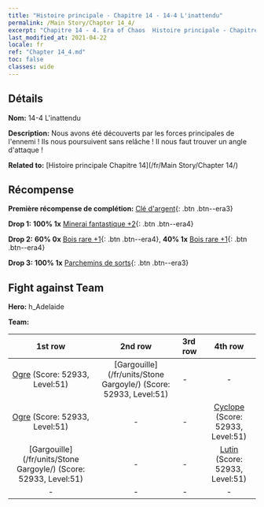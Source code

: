 ```yaml
---
title: "Histoire principale - Chapitre 14 - 14-4 L'inattendu"
permalink: /Main Story/Chapter 14_4/
excerpt: "Chapitre 14 - 4. Era of Chaos  Histoire principale - Chapitre 14_4. 14-4 L'inattendu"
last_modified_at: 2021-04-22
locale: fr
ref: "Chapter 14_4.md"
toc: false
classes: wide
---
```


## Détails

 **Nom:** 14-4 L'inattendu

 **Description:** Nous avons été découverts par les forces principales de l'ennemi ! Ils nous poursuivent sans relâche ! Il nous faut trouver un angle d'attaque !

 **Related to:** [Histoire principale Chapitre 14](/fr/Main Story/Chapter 14/)

## Récompense

 **Première récompense de complétion:** [Clé d'argent](/ItemsFR/con_693/){: .btn .btn--era3}

 **Drop 1:** **100% 1x** [Minerai fantastique +2](/ItemsFR/mat_47/){: .btn .btn--era4}

 **Drop 2:** **60% 0x** [Bois rare +1](/ItemsFR/mat_41/){: .btn .btn--era4}, **40% 1x** [Bois rare +1](/ItemsFR/mat_41/){: .btn .btn--era4}

 **Drop 3:** **100% 1x** [Parchemins de sorts](/ItemsFR/con_694/){: .btn .btn--era3}


## Fight against Team
 **Hero:** h_Adelaide

 **Team:**


  | 1st row | 2nd row | 3rd row | 4th row |
  |:----:|:----:|:----|:----:|
  | [Ogre](/fr/units/Ogre/) (Score: 52933, Level:51)  | [Gargouille](/fr/units/Stone Gargoyle/) (Score: 52933, Level:51)  | - | - |
  | [Ogre](/fr/units/Ogre/) (Score: 52933, Level:51)  | - | - | [Cyclope](/fr/units/Cyclops/) (Score: 52933, Level:51)  |
  | [Gargouille](/fr/units/Stone Gargoyle/) (Score: 52933, Level:51)  | - | - | [Lutin](/fr/units/Gremlin/) (Score: 52933, Level:51)  |
  | - | - | - | - |


